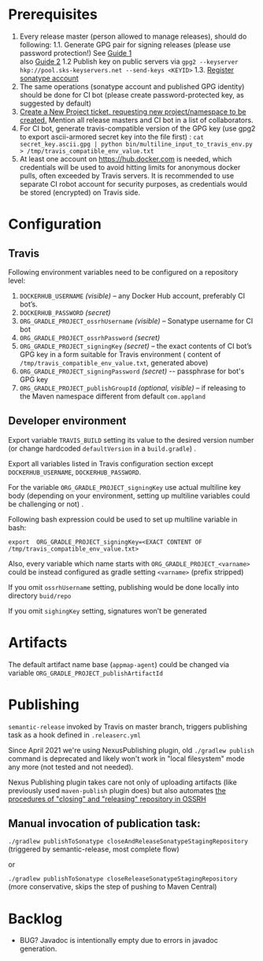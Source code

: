 ﻿# Prerequisites


1. Every release master (person allowed to manage releases), should do following:
    1.1. Generate GPG pair for signing releases (please use password protection!)
        See [Guide 1](https://www.gnupg.org/gph/en/manual/c14.html)  
        also [Guide 2](https://www.redhat.com/sysadmin/creating-gpg-keypairs) 
    1.2 Publish key on public servers via `gpg2 --keyserver hkp://pool.sks-keyservers.net --send-keys <KEYID>`
    1.3. [Register sonatype account](https://issues.sonatype.org/secure/Signup!default.jspa)  
2. The same operations (sonatype account and published GPG identity) should be done for CI bot (please create password-protected key, as suggested by default)
3. [Create a New Project ticket, requesting new project/namespace to be created.](https://issues.sonatype.org/secure/CreateIssue.jspa?issuetype=21&pid=10134)
Mention all release masters and CI bot in a list of collaborators.
4. For CI bot, generate travis-compatible version of the GPG key (use gpg2 to export ascii-armored secret key into the file first) : 
`cat secret_key.ascii.gpg | python bin/multiline_input_to_travis_env.py > /tmp/travis_compatible_env_value.txt`
5. At least one account on https://hub.docker.com is needed, which credentials will be used to avoid hitting limits for anonymous docker pulls, often exceeded by Travis servers.
It is recommended to use separate CI robot account for security purposes, as credentials would be stored (encrypted) on Travis side.
 
# Configuration
## Travis 
Following environment variables need to be configured on a repository level:
1. `DOCKERHUB_USERNAME` _(visible)_ – any Docker Hub account, preferably CI bot’s.
2. `DOCKERHUB_PASSWORD` _(secret)_
3. `ORG_GRADLE_PROJECT_ossrhUsername` _(visible)_ – Sonatype username for CI bot
4. `ORG_GRADLE_PROJECT_ossrhPassword` _(secret)_
5. `ORG_GRADLE_PROJECT_signingKey` _(secret)_ – the exact contents of CI bot’s GPG key in a form suitable for Travis environment ( content of `/tmp/travis_compatible_env_value.txt`, generated above)
6. `ORG_GRADLE_PROJECT_signingPassword` _(secret)_ -- passphrase for bot's GPG key
7. `ORG_GRADLE_PROJECT_publishGroupId` _(optional, visible)_ – if releasing to the Maven namespace different from default `com.appland` 

## Developer environment  

Export variable `TRAVIS_BUILD` setting its value to the desired version number 
(or change hardcoded `defaultVersion` in a `build.gradle`) .

Export all variables listed in Travis configuration section except 
`DOCKERHUB_USERNAME`, `DOCKERHUB_PASSWORD`. 

For the variable `ORG_GRADLE_PROJECT_signingKey` use actual multiline key body 
(depending on your environment, setting up multiline variables could be 
challenging or not) . 

Following bash expression could be used to set up multiline variable in bash:
 
```
export  ORG_GRADLE_PROJECT_signingKey=<EXACT CONTENT OF /tmp/travis_compatible_env_value.txt>
```

Also, every variable which name starts with `ORG_GRADLE_PROJECT_<varname>` 
could be instead configured as gradle setting `<varname>` (prefix stripped)


If you omit `ossrhUsername` setting, publishing would be done locally into 
directory  `buid/repo`

If you omit `sighingKey` setting, signatures won’t be generated

# Artifacts

The default artifact name base (`appmap-agent`) could be changed 
via variable `ORG_GRADLE_PROJECT_publishArtifactId`

 

# Publishing 

`semantic-release` invoked by Travis on master branch, 
triggers publishing task as a hook defined in `.releaserc.yml`


Since April 2021 we're using NexusPublishing plugin, 
old `./gradlew publish` command is deprecated 
and likely won't work in "local filesystem" mode any more 
(not tested and not needed).

Nexus Publishing plugin takes care not only of uploading artifacts 
(like previously used `maven-publish` plugin does)
but also automates 
[the procedures of "closing" and "releasing" repository in OSSRH](https://central.sonatype.org/pages/releasing-the-deployment.html) 

## Manual invocation of publication task:

```./gradlew publishToSonatype closeAndReleaseSonatypeStagingRepository```
(triggered by semantic-release, most complete flow)

or 

```./gradlew publishToSonatype closeReleaseSonatypeStagingRepository```
(more conservative, skips the step of pushing to Maven Central)

# Backlog

* BUG? Javadoc is intentionally empty due to errors in javadoc generation.
